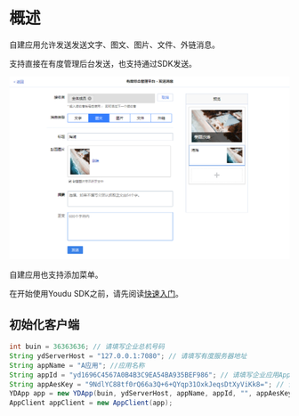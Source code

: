 # 概述

自建应用允许发送发送文字、图文、图片、文件、外链消息。

支持直接在有度管理后台发送，也支持通过SDK发送。

![1565945652524](res/b01_00019/1565945652524.png)

自建应用也支持添加菜单。

在开始使用Youdu SDK之前，请先阅读[快速入门](https://youdu.im/api/quickstart.html)。

## 初始化客户端

```java
int buin = 36363636; // 请填写企业总机号码
String ydServerHost = "127.0.0.1:7080"; // 请填写有度服务器地址
String appName = "A应用"; //应用名称
String appId = "yd1696C4567A0B4B3C9EA54BA935BEF986"; // 请填写企业应用AppId
String appAesKey = "9NdlYC88tf0rQ66a3Q+6+QYqp31OxkJeqsDtXyViKk8="; // 请填写企业应用的EncodingaesKey
YDApp app = new YDApp(buin, ydServerHost, appName, appId, "", appAesKey);
AppClient appClient = new AppClient(app);
```